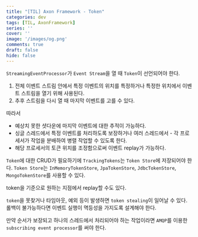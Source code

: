 ```yaml
---
title: "[TIL] Axon Framework - Token"
categories: dev
tags: [TIL, AxonFramework]
series: ''
cover: ''
image: '/images/og.png'
comments: true
draft: false
hide: false
---
```


`StreamingEventProcessor`가 `Event Stream`을 열 때 `Token`이 선언되어야 한다.

1. 전체 이벤트 스트림 안에서 특정 이벤트의 위치를 특정하거나 특정한 위치에서 이벤트 스트림을 열기 위해 사용된다.
2. 추후 스트림을 다시 열 때 마지막 이벤트를 고를 수 있다.

따라서
- 예상치 못한 셧다운에 마지막 이벤트에 대한 추적이 가능하다.
- 싱글 스레드에서 특정 이벤트를 처리하도록 보장하거나 여러 스레드에서 - 각 프로세서가 작업을 분배하여 병렬 작업할 수 있도록 한다.
- 해당 프로세서의 토큰 위치를 조정함으로써 이벤트 replay가 가능하다.

`Token`에 대한 CRUD가 필요하기에 `TrackingTokens`는 `Token Store`에 저장되어야 한다. `Token Store`는 `InMemoryTokenStore`, `JpaTokenStore`, `JdbcTokenStore`, `MongoTokenStore`를 사용할 수 있다.

token을 기준으로 원하는 지점에서 replay할 수도 있다.

`token`을 못찾거나 타임아웃, 예외 등이 발생하면 `token stealing`이 일어날 수 있다.
롤백이 불가능하다면 이벤트 실행이 멱등성을 가지도록 설계해야 한다.

만약 순서가 보장되고 하나의 스레드에서 처리되어야 하는 작업이라면 `AMQP`를 이용한 `subscribing event processor`를 써야 한다.
